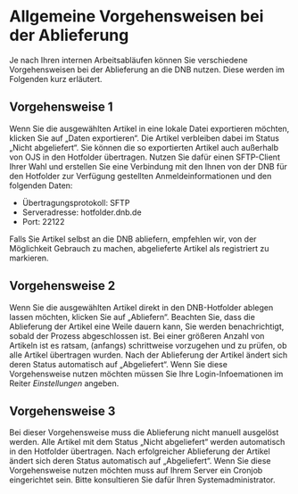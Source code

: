 # Allgemeine Vorgehensweisen bei der Ablieferung

Je nach Ihren internen Arbeitsabläufen können Sie verschiedene Vorgehensweisen bei der Ablieferung an die DNB nutzen. Diese werden im Folgenden kurz erläutert.

## Vorgehensweise 1

Wenn Sie die ausgewählten Artikel in eine lokale Datei exportieren möchten, klicken Sie auf „Daten exportieren“. Die Artikel verbleiben dabei im Status „Nicht 
abgeliefert“. Sie können die so exportierten Artikel auch außerhalb von OJS in den Hotfolder übertragen. Nutzen Sie dafür einen SFTP-Client Ihrer Wahl und erstellen Sie eine Verbindung mit den Ihnen von der DNB für den Hotfolder zur Verfügung gestellten Anmeldeinformationen und den folgenden Daten:

-  Übertragungsprotokoll: SFTP 
-  Serveradresse: hotfolder.dnb.de 
-  Port: 22122 

Falls Sie Artikel selbst an die DNB abliefern, empfehlen wir, von der Möglichkeit Gebrauch zu machen, abgelieferte Artikel als registriert zu markieren.

## Vorgehensweise 2

Wenn Sie die ausgewählten Artikel direkt in den DNB-Hotfolder ablegen lassen möchten, klicken Sie auf „Abliefern“. Beachten Sie, dass die Ablieferung der 
Artikel eine Weile dauern kann, Sie werden benachrichtigt, sobald der Prozess abgeschlossen ist. Bei einer größeren Anzahl von Artikeln ist es ratsam, (anfangs) schrittweise vorzugehen und zu prüfen, ob alle Artikel übertragen wurden. Nach der Ablieferung der Artikel ändert sich deren Status automatisch auf „Abgeliefert“. Wenn Sie diese Vorgehensweise nutzen möchten müssen Sie Ihre Login-Infoemationen im Reiter *Einstellungen* angeben.

## Vorgehensweise 3
Bei dieser Vorgehensweise muss die Ablieferung nicht manuell ausgelöst werden. Alle Artikel mit 
dem Status „Nicht abgeliefert“ werden automatisch in den Hotfolder übertragen. Nach erfolgreicher Ablieferung der Artikel ändert sich deren Status automatisch auf „Abgeliefert“. Wenn Sie diese Vorgehensweise nutzen möchten muss auf Ihrem Server ein Cronjob eingerichtet sein. Bitte konsultieren Sie dafür Ihren Systemadministrator.

